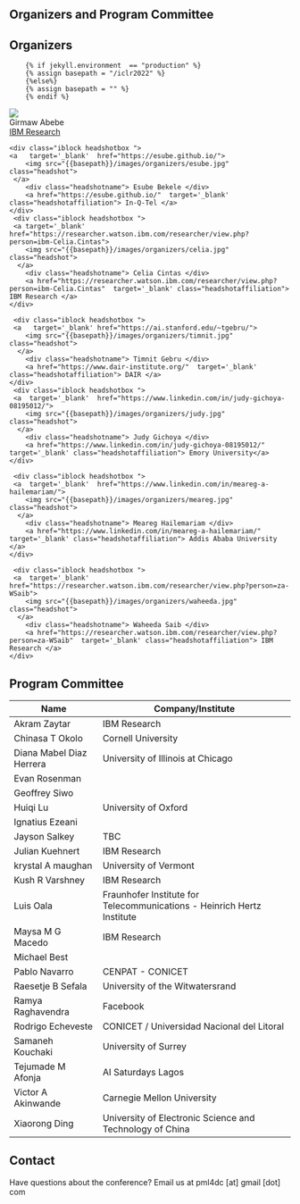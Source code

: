 

## Organizers and Program Committee

## Organizers  

        {% if jekyll.environment  == "production" %}
        {% assign basepath = "/iclr2022" %}
        {%else%}
        {% assign basepath = "" %}
        {% endif %}
       
    
<div>
    <div class="iblock headshotbox ">
     <a   target='_blank'  href="https://researcher.watson.ibm.com/researcher/view.php?person=ibm-Girmaw.Abebe.Tadesse">
       <img src="{{basepath}}/images/organizers/girmaw.jpg" class="headshot">
      </a>
        <div class="headshotname"> Girmaw Abebe </div>
        <a href="https://researcher.watson.ibm.com/researcher/view.php?person=ibm-Girmaw.Abebe.Tadesse"  target='_blank' class="headshotaffiliation"> IBM Research </a>
    </div>

    <div class="iblock headshotbox "> 
    <a   target='_blank'  href="https://esube.github.io/">
        <img src="{{basepath}}/images/organizers/esube.jpg" class="headshot">
     </a>
        <div class="headshotname"> Esube Bekele </div>
        <a href="https://esube.github.io/"  target='_blank' class="headshotaffiliation"> In-Q-Tel </a>
    </div>
     <div class="iblock headshotbox ">
     <a target='_blank'  href="https://researcher.watson.ibm.com/researcher/view.php?person=ibm-Celia.Cintas">
        <img src="{{basepath}}/images/organizers/celia.jpg" class="headshot">
      </a>
        <div class="headshotname"> Celia Cintas </div>
        <a href="https://researcher.watson.ibm.com/researcher/view.php?person=ibm-Celia.Cintas"  target='_blank' class="headshotaffiliation"> IBM Research </a>
    </div>

     <div class="iblock headshotbox ">
     <a   target='_blank' href="https://ai.stanford.edu/~tgebru/">
        <img src="{{basepath}}/images/organizers/timnit.jpg" class="headshot">
      </a>
        <div class="headshotname"> Timnit Gebru </div>
        <a href="https://www.dair-institute.org/"  target='_blank' class="headshotaffiliation"> DAIR </a>
    </div>
     <div class="iblock headshotbox "> 
     <a  target='_blank'  href="https://www.linkedin.com/in/judy-gichoya-08195012/">
        <img src="{{basepath}}/images/organizers/judy.jpg" class="headshot">
      </a>
        <div class="headshotname"> Judy Gichoya </div>
        <a href="https://www.linkedin.com/in/judy-gichoya-08195012/"  target='_blank' class="headshotaffiliation"> Emory University</a>
    </div>

     <div class="iblock headshotbox ">
     <a  target='_blank'  href="https://www.linkedin.com/in/meareg-a-hailemariam/">
        <img src="{{basepath}}/images/organizers/meareg.jpg" class="headshot">
      </a>
        <div class="headshotname"> Meareg Hailemariam </div>
        <a href="https://www.linkedin.com/in/meareg-a-hailemariam/"  target='_blank' class="headshotaffiliation"> Addis Ababa University </a>
    </div>

     <div class="iblock headshotbox ">
     <a  target='_blank'  href="https://researcher.watson.ibm.com/researcher/view.php?person=za-WSaib">
        <img src="{{basepath}}/images/organizers/waheeda.jpg" class="headshot">
      </a>
        <div class="headshotname"> Waheeda Saib </div>
        <a href="https://researcher.watson.ibm.com/researcher/view.php?person=za-WSaib"  target='_blank' class="headshotaffiliation"> IBM Research </a>
    </div>
</div>

## Program Committee

| Name          | Company/Institute |
| ------------- | ----------------- |
| Akram Zaytar|IBM Research|
| Chinasa T Okolo |Cornell University |
| Diana Mabel Diaz Herrera |University of Illinois at Chicago |
| Evan Rosenman| |
| Geoffrey Siwo | |
| Huiqi Lu |University of Oxford |
| Ignatius Ezeani | |
| Jayson Salkey |TBC |
| Julian Kuehnert |IBM Research |
| krystal A maughan |University of Vermont |	
| Kush R Varshney |IBM Research |
| Luis Oala |Fraunhofer Institute for Telecommunications - Heinrich Hertz Institute |
| Maysa	M G Macedo |IBM Research |
| Michael Best | |
| Pablo	Navarro |CENPAT - CONICET |
| Raesetje B Sefala |University of the Witwatersrand |
| Ramya Raghavendra |Facebook |
| Rodrigo Echeveste |CONICET / Universidad Nacional del Litoral |
| Samaneh Kouchaki |University of Surrey |
| Tejumade M Afonja |AI Saturdays Lagos |
| Victor A Akinwande |Carnegie Mellon University |
| Xiaorong Ding |University of Electronic Science and Technology of China |

## Contact

Have questions about the conference? Email us at pml4dc [at] gmail [dot] com
